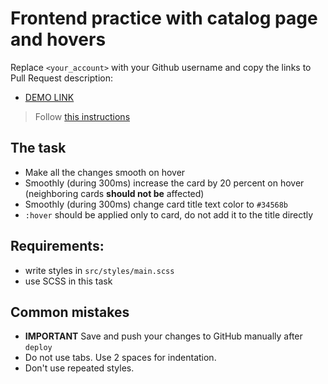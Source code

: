 # Frontend practice with catalog page and hovers
Replace `<your_account>` with your Github username and copy the links to Pull Request description:
- [DEMO LINK](https://b0hdan1.github.io/layout_catalog_hovers/)

> Follow [this instructions](https://github.com/mate-academy/layout_task-guideline#how-to-solve-the-layout-tasks-on-github)

## The task

- Make all the changes smooth on hover
- Smoothly (during 300ms) increase the card by 20 percent on hover (neighboring cards **should not be** affected)
- Smoothly (during 300ms) change card title text color to `#34568b`
- `:hover` should be applied only to card, do not add it to the title directly

## Requirements:
- write styles in `src/styles/main.scss`
- use SCSS in this task

## Common mistakes
- **IMPORTANT** Save and push your changes to GitHub manually after `deploy`
- Do not use tabs. Use 2 spaces for indentation.
- Don't use repeated styles.
